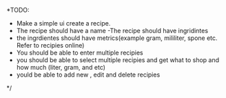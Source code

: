 *TODO:
 - Make a simple ui create a recipe.
 - The recipe should have a name
 -The recipe should have ingridintes 
 - the ingrdientes should have  metrics(example gram, mililiter, spone etc. Refer to recipies online)
 - You should be able to enter multiple recipies 
 - you should be able to select multiple recipies and get what to shop and how much (liter, gram, and etc)
 - yould be able to add new , edit and delete recipies 

*/